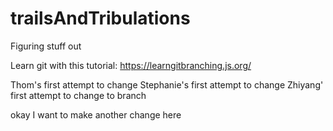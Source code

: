 # trailsAndTribulations
Figuring stuff out

Learn git with this tutorial:
https://learngitbranching.js.org/

Thom's first attempt to change
Stephanie's first attempt to change
Zhiyang' first attempt to change to branch

okay I want to make another change here